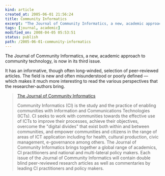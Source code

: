 ```yaml
---
kind: article
created_at: 2005-06-01 21:56:24
title: Community Informatics
excerpt: "The Journal of Community Informatics, a new, academic approach to community technology, is now in its third issue. "
tags: [journal, academic]
modified_on: 2008-04-05 05:53:51
status: publish 
path: /2005-06-01-community-informatics
---
```


The Journal of Community Informatics, a new, academic approach to community technology, is now in its third issue. 

It has an informative, though often long-winded, selection of peer-reviewed articles. The field is new and often misunderstood or poorly defined &mdash; which makes it much more interesting to read the various perspectives that the researcher-authors bring. 

<blockquote class="large">
<a title="The Journal of Community Informatics" href="http://www.ci-journal.net/index.php">The Journal of Community Informatics</a>

Community Informatics (CI) is the study and the practice of enabling communities with Information and Communications Technologies (ICTs). CI seeks to work with communities towards the effective use of ICTs to improve their processes, achieve their objectives, overcome the "digital divides" that exist both within and between communities, and empower communities and citizens in the range of areas of ICT application including for health, cultural production, civic management, e-governance among others. The Journal of Community Informatics brings together a global range of academics, CI practitioners and national and multi-lateral policy makers. Each issue of the Journal of Community Informatics will contain double blind peer-reviewed research articles as well as commentaries by leading CI practitioners and policy makers.

</blockquote>
